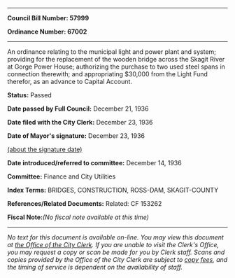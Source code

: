 

********

**Council Bill Number: 57999**
   
**Ordinance Number: 67002**
********

 An ordinance relating to the municipal light and power plant and system; providing for the replacement of the wooden bridge across the Skagit River at Gorge Power House; authorizing the purchase to two used steel spans in connection therewith; and appropriating $30,000 from the Light Fund therefor, as an advance to Capital Account.

**Status:** Passed
   
**Date passed by Full Council:** December 21, 1936
   
**Date filed with the City Clerk:** December 23, 1936
   
**Date of Mayor's signature:** December 23, 1936
   
[(about the signature date)](/~public/approvaldate.htm)
   
   
   
**Date introduced/referred to committee:** December 14, 1936
   
**Committee:** Finance and City Utilities
   
   
**Index Terms:** BRIDGES, CONSTRUCTION, ROSS-DAM, SKAGIT-COUNTY

**References/Related Documents:** Related: CF 153262

**Fiscal Note:**_(No fiscal note available at this time)_
********

_No text for this document is available on-line. You may view this document at [the Office of the City Clerk](http://www.seattle.gov/leg/clerk/contactUs.htm). If you are unable to visit the Clerk's Office, you may request a copy or scan be made for you by Clerk staff. Scans and copies provided by the Office of the City Clerk are subject to [copy fees](http://clerk.seattle.gov/~public/clerkfees.htm), and the timing of service is dependent on the availability of staff._

